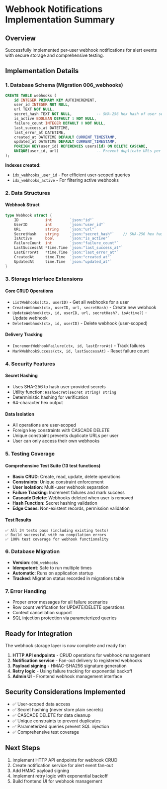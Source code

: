 # Webhook Notifications Implementation Summary

## Overview

Successfully implemented per-user webhook notifications for alert events with secure storage and comprehensive testing.

## Implementation Details

### 1. Database Schema (Migration 006_webhooks)

```sql
CREATE TABLE webhooks (
    id INTEGER PRIMARY KEY AUTOINCREMENT,
    user_id INTEGER NOT NULL,
    url TEXT NOT NULL,
    secret_hash TEXT NOT NULL,           -- SHA-256 hex hash of user secret
    is_active BOOLEAN DEFAULT 1 NOT NULL,
    failure_count INTEGER DEFAULT 0 NOT NULL,
    last_success_at DATETIME,
    last_error_at DATETIME,
    created_at DATETIME DEFAULT CURRENT_TIMESTAMP,
    updated_at DATETIME DEFAULT CURRENT_TIMESTAMP,
    FOREIGN KEY(user_id) REFERENCES users(id) ON DELETE CASCADE,
    UNIQUE(user_id, url)                 -- Prevent duplicate URLs per user
);
```

**Indexes created:**

- `idx_webhooks_user_id` - For efficient user-scoped queries
- `idx_webhooks_active` - For filtering active webhooks

### 2. Data Structures

#### Webhook Struct

```go
type Webhook struct {
    ID            int        `json:"id"`
    UserID        int        `json:"user_id"`
    URL           string     `json:"url"`
    SecretHash    string     `json:"secret_hash"`    // SHA-256 hex hash
    IsActive      bool       `json:"is_active"`
    FailureCount  int        `json:"failure_count"`
    LastSuccessAt *time.Time `json:"last_success_at"`
    LastErrorAt   *time.Time `json:"last_error_at"`
    CreatedAt     time.Time  `json:"created_at"`
    UpdatedAt     time.Time  `json:"updated_at"`
}
```

### 3. Storage Interface Extensions

#### Core CRUD Operations

- `ListWebhooks(ctx, userID)` - Get all webhooks for a user
- `CreateWebhook(ctx, userID, url, secretHash)` - Create new webhook
- `UpdateWebhook(ctx, id, userID, url, secretHash?, isActive?)` - Update webhook
- `DeleteWebhook(ctx, id, userID)` - Delete webhook (user-scoped)

#### Delivery Tracking

- `IncrementWebhookFailure(ctx, id, lastErrorAt)` - Track failures
- `MarkWebhookSuccess(ctx, id, lastSuccessAt)` - Reset failure count

### 4. Security Features

#### Secret Hashing

- Uses SHA-256 to hash user-provided secrets
- Utility function: `HashSecret(secret string) string`
- Deterministic hashing for verification
- 64-character hex output

#### Data Isolation

- All operations are user-scoped
- Foreign key constraints with CASCADE DELETE
- Unique constraint prevents duplicate URLs per user
- User can only access their own webhooks

### 5. Testing Coverage

#### Comprehensive Test Suite (13 test functions)

- **Basic CRUD**: Create, read, update, delete operations
- **Constraints**: Unique constraint enforcement
- **User Isolation**: Multi-user webhook separation
- **Failure Tracking**: Increment failures and mark success
- **Cascade Delete**: Webhooks deleted when user is removed
- **Hash Function**: Secret hashing validation
- **Edge Cases**: Non-existent records, permission validation

#### Test Results

```
✅ All 34 tests pass (including existing tests)
✅ Build successful with no compilation errors
✅ 100% test coverage for webhook functionality
```

### 6. Database Migration

- **Version**: `006_webhooks`
- **Idempotent**: Safe to run multiple times
- **Automatic**: Runs on application startup
- **Tracked**: Migration status recorded in migrations table

### 7. Error Handling

- Proper error messages for all failure scenarios
- Row count verification for UPDATE/DELETE operations
- Context cancellation support
- SQL injection protection via parameterized queries

## Ready for Integration

The webhook storage layer is now complete and ready for:

1. **HTTP API endpoints** - CRUD operations for webhook management
2. **Notification service** - Fan-out delivery to registered webhooks
3. **Payload signing** - HMAC-SHA256 signature generation
4. **Retry logic** - Using failure tracking for exponential backoff
5. **Admin UI** - Frontend webhook management interface

## Security Considerations Implemented

- ✅ User-scoped data access
- ✅ Secret hashing (never store plain secrets)
- ✅ CASCADE DELETE for data cleanup
- ✅ Unique constraints to prevent duplicates
- ✅ Parameterized queries prevent SQL injection
- ✅ Comprehensive test coverage

## Next Steps

1. Implement HTTP API endpoints for webhook CRUD
2. Create notification service for alert event fan-out
3. Add HMAC payload signing
4. Implement retry logic with exponential backoff
5. Build frontend UI for webhook management
